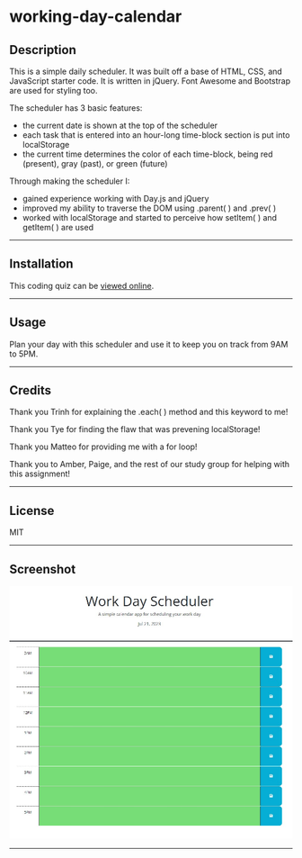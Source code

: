 # working-day-calendar

## Description

This is a simple daily scheduler. It was built off a base of HTML, CSS, and JavaScript starter code. It is written in jQuery. Font Awesome and Bootstrap are used for styling too. 

The scheduler has 3 basic features:

- the current date is shown at the top of the scheduler
- each task that is entered into an hour-long time-block section is put into localStorage
- the current time determines the color of each time-block, being red (present), gray (past), or green (future)

Through making the scheduler I:

- gained experience working with Day.js and jQuery
- improved my ability to traverse the DOM using .parent( ) and .prev( )
- worked with localStorage and started to perceive how setItem( ) and getItem( ) are used

---

## Installation

This coding quiz can be [viewed online](https://scott-j-clarke.github.io/coding-quiz/).

---

## Usage

Plan your day with this scheduler and use it to keep you on track from 9AM to 5PM.

---

## Credits

Thank you Trinh for explaining the .each( ) method and this keyword to me!

Thank you Tye for finding the flaw that was prevening localStorage!

Thank you Matteo for providing me with a for loop!

Thank you to Amber, Paige, and the rest of our study group for helping with this assignment!

---

## License

MIT

---

## Screenshot

![Scheduler image](assets/img/scheduler-screenshot.jpg)

---